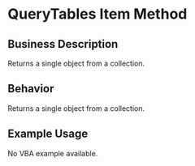 # QueryTables Item Method

## Business Description
Returns a single object from a collection.

## Behavior
Returns a single object from a collection.

## Example Usage
No VBA example available.